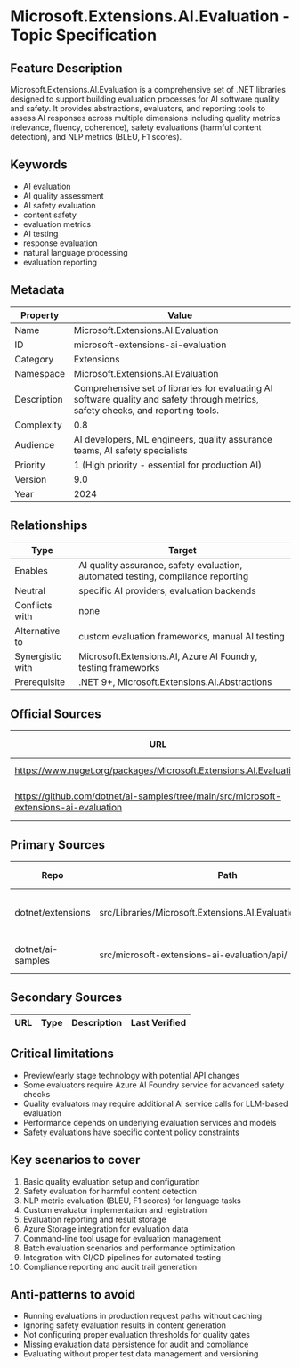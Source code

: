 # Microsoft.Extensions.AI.Evaluation - Topic Specification

## Feature Description

Microsoft.Extensions.AI.Evaluation is a comprehensive set of .NET libraries designed to support building evaluation processes for AI software quality and safety. It provides abstractions, evaluators, and reporting tools to assess AI responses across multiple dimensions including quality metrics (relevance, fluency, coherence), safety evaluations (harmful content detection), and NLP metrics (BLEU, F1 scores).

## Keywords

- AI evaluation
- AI quality assessment
- AI safety evaluation
- content safety
- evaluation metrics
- AI testing
- response evaluation
- natural language processing
- evaluation reporting

## Metadata

| Property | Value |
| --- | --- |
| Name | Microsoft.Extensions.AI.Evaluation |
| ID | microsoft-extensions-ai-evaluation |
| Category | Extensions |
| Namespace | Microsoft.Extensions.AI.Evaluation |
| Description | Comprehensive set of libraries for evaluating AI software quality and safety through metrics, safety checks, and reporting tools. |
| Complexity | 0.8 |
| Audience | AI developers, ML engineers, quality assurance teams, AI safety specialists |
| Priority | 1 (High priority - essential for production AI) |
| Version | 9.0 |
| Year | 2024 |

## Relationships

| Type | Target |
| --- | --- |
| Enables | AI quality assurance, safety evaluation, automated testing, compliance reporting |
| Neutral | specific AI providers, evaluation backends |
| Conflicts with | none |
| Alternative to | custom evaluation frameworks, manual AI testing |
| Synergistic with | Microsoft.Extensions.AI, Azure AI Foundry, testing frameworks |
| Prerequisite | .NET 9+, Microsoft.Extensions.AI.Abstractions |

## Official Sources

| URL | Type | Description | Last Verified |
| --- | --- | --- | --- |
| https://www.nuget.org/packages/Microsoft.Extensions.AI.Evaluation | rendered | Core evaluation package | 2025-09-21 |
| https://github.com/dotnet/ai-samples/tree/main/src/microsoft-extensions-ai-evaluation | rendered | Comprehensive API usage examples | 2025-09-21 |

## Primary Sources

| Repo | Path | Description | Last Verified |
| --- | --- | --- | --- |
| dotnet/extensions | src/Libraries/Microsoft.Extensions.AI.Evaluation/README.md | Main evaluation library documentation | 2025-09-21 |
| dotnet/ai-samples | src/microsoft-extensions-ai-evaluation/api/ | API usage examples and tutorials | 2025-09-21 |

## Secondary Sources

| URL | Type | Description | Last Verified |
| --- | --- | --- | --- |

## Critical limitations

- Preview/early stage technology with potential API changes
- Some evaluators require Azure AI Foundry service for advanced safety checks
- Quality evaluators may require additional AI service calls for LLM-based evaluation
- Performance depends on underlying evaluation services and models
- Safety evaluations have specific content policy constraints

## Key scenarios to cover

1. Basic quality evaluation setup and configuration
2. Safety evaluation for harmful content detection
3. NLP metric evaluation (BLEU, F1 scores) for language tasks
4. Custom evaluator implementation and registration
5. Evaluation reporting and result storage
6. Azure Storage integration for evaluation data
7. Command-line tool usage for evaluation management
8. Batch evaluation scenarios and performance optimization
9. Integration with CI/CD pipelines for automated testing
10. Compliance reporting and audit trail generation

## Anti-patterns to avoid

- Running evaluations in production request paths without caching
- Ignoring safety evaluation results in content generation
- Not configuring proper evaluation thresholds for quality gates
- Missing evaluation data persistence for audit and compliance
- Evaluating without proper test data management and versioning